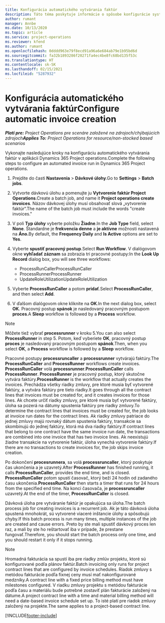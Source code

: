 ```yaml
---
title: Konfigurácia automatického vytvárania faktúr
description: Táto téma poskytuje informácie o spôsobe konfigurácie systému na automatické generovanie faktúr.
author: rumant
manager: Annbe
ms.date: 10/13/2020
ms.topic: article
ms.service: project-operations
ms.reviewer: kfend
ms.author: rumant
ms.openlocfilehash: 0dddd963e79f8ecd91a96a6e684ab79e1b95bd6d
ms.sourcegitcommit: fa32b1893286f20271fa4ec4be8fc68bd135f53c
ms.translationtype: HT
ms.contentlocale: sk-SK
ms.lasthandoff: 02/15/2021
ms.locfileid: "5287932"
---
```

# <a name="configure-automatic-invoice-creation"></a><span data-ttu-id="871e1-103">Konfigurácia automatického vytvárania faktúr</span><span class="sxs-lookup"><span data-stu-id="871e1-103">Configure automatic invoice creation</span></span>

<span data-ttu-id="871e1-104">_**Platí pre:** Project Operations pre scenáre založené na zdrojoch/chýbajúcich zdrojoch_</span><span class="sxs-lookup"><span data-stu-id="871e1-104">_**Applies To:** Project Operations for resource/non-stocked based scenarios_</span></span>


<span data-ttu-id="871e1-105">Vykonajte nasledujúce kroky na konfiguráciu automatického vytvárania faktúr v aplikácii Dynamics 365 Project operations.</span><span class="sxs-lookup"><span data-stu-id="871e1-105">Complete the following steps to configure an automated invoice run in Dynamics 365 Project operations.</span></span>

1. <span data-ttu-id="871e1-106">Prejdite do časti **Nastavenia** > **Dávkové úlohy**.</span><span class="sxs-lookup"><span data-stu-id="871e1-106">Go to **Settings** > **Batch jobs**.</span></span>
2. <span data-ttu-id="871e1-107">Vytvorte dávkovú úlohu a pomenujte ju **Vytvorenie faktúr Project Operations**.</span><span class="sxs-lookup"><span data-stu-id="871e1-107">Create a batch job, and name it **Project operations create invoices**.</span></span> <span data-ttu-id="871e1-108">Názov dávkovej úlohy musí obsahovať slová „vytvorenie faktúr“.</span><span class="sxs-lookup"><span data-stu-id="871e1-108">The name of the batch job must include the words "create invoices."</span></span>
3. <span data-ttu-id="871e1-109">V poli **Typ úlohy** vyberte položku **Žiadne**.</span><span class="sxs-lookup"><span data-stu-id="871e1-109">In the **Job Type** field, select **None**.</span></span> <span data-ttu-id="871e1-110">Štandardne je **frekvencia denne** a **je aktívne** možnosti nastavená na **Áno.**</span><span class="sxs-lookup"><span data-stu-id="871e1-110">By default, the **Frequency Daily** and **Is Active** options are set to **Yes**.</span></span>
4. <span data-ttu-id="871e1-111">Vyberte **spustiť pracovný postup**.</span><span class="sxs-lookup"><span data-stu-id="871e1-111">Select **Run Workflow**.</span></span> <span data-ttu-id="871e1-112">V dialógovom okne **vyhľadať záznam** sa zobrazia tri pracovné postupy:</span><span class="sxs-lookup"><span data-stu-id="871e1-112">In the **Look Up Record** dialog box, you will see three workflows:</span></span>

    - <span data-ttu-id="871e1-113">ProcessRunCaller</span><span class="sxs-lookup"><span data-stu-id="871e1-113">ProcessRunCaller</span></span>
    - <span data-ttu-id="871e1-114">ProcessRunner</span><span class="sxs-lookup"><span data-stu-id="871e1-114">ProcessRunner</span></span>
    - <span data-ttu-id="871e1-115">UpdateRoleUtilization</span><span class="sxs-lookup"><span data-stu-id="871e1-115">UpdateRoleUtilization</span></span>

5. <span data-ttu-id="871e1-116">Vyberte **ProcessRunCaller** a potom **pridať**.</span><span class="sxs-lookup"><span data-stu-id="871e1-116">Select **ProcessRunCaller**, and then select **Add**.</span></span>
6. <span data-ttu-id="871e1-117">V ďalšom dialógovom okne kliknite na **OK**.</span><span class="sxs-lookup"><span data-stu-id="871e1-117">In the next dialog box, select **OK**.</span></span> <span data-ttu-id="871e1-118">Pracovný postup **spánok** je nasledovaný pracovným postupom **proces**.</span><span class="sxs-lookup"><span data-stu-id="871e1-118">A **Sleep** workflow is followed by a **Process** workflow.</span></span>

  > [!NOTE]
  > <span data-ttu-id="871e1-119">Môžete tiež vybrať **processrunner** v kroku 5.</span><span class="sxs-lookup"><span data-stu-id="871e1-119">You can also select **ProcessRunner** in step 5.</span></span> <span data-ttu-id="871e1-120">Potom, keď vyberiete **OK**, pracovný postup **proces** je nasledovaný pracovným postupom **spánok**.</span><span class="sxs-lookup"><span data-stu-id="871e1-120">Then, when you select **OK**, a **Process** workflow is followed by a **Sleep** workflow.</span></span>

<span data-ttu-id="871e1-121">Pracovné postupy **processruncaller** a **processrunner** vytvárajú faktúry.</span><span class="sxs-lookup"><span data-stu-id="871e1-121">The **ProcessRunCaller** and **ProcessRunner** workflows create invoices.</span></span> <span data-ttu-id="871e1-122">**ProcessRunCaller** volá **processrunner**.</span><span class="sxs-lookup"><span data-stu-id="871e1-122">**ProcessRunCaller** calls **ProcessRunner**.</span></span> <span data-ttu-id="871e1-123">**ProcessRunner** je pracovný postup, ktorý skutočne vytvára faktúry.</span><span class="sxs-lookup"><span data-stu-id="871e1-123">**ProcessRunner** is the workflow that actually creates the invoices.</span></span> <span data-ttu-id="871e1-124">Prechádza všetky riadky zmluvy, pre ktoré musia byť vytvorené faktúry, a vytvára faktúry pre tieto riadky.</span><span class="sxs-lookup"><span data-stu-id="871e1-124">It goes through all the contract lines that invoices must be created for, and it creates invoices for those lines.</span></span> <span data-ttu-id="871e1-125">Ak chcete určiť riadky zmluvy, pre ktoré musia byť vytvorené faktúry, úloha sa pozerá na dátumy spustenia faktúry pre riadky zmluvy.</span><span class="sxs-lookup"><span data-stu-id="871e1-125">To determine the contract lines that invoices must be created for, the job looks at invoice run dates for the contract lines.</span></span> <span data-ttu-id="871e1-126">Ak riadky zmluvy patriace do jednej zmluvy majú rovnaký dátum spustenia faktúry, transakcie sa skombinujú do jednej faktúry, ktorá má dva riadky faktúry.</span><span class="sxs-lookup"><span data-stu-id="871e1-126">If contract lines that belong to one contract have the same invoice run date, the transactions are combined into one invoice that has two invoice lines.</span></span> <span data-ttu-id="871e1-127">Ak neexistujú žiadne transakcie na vytvorenie faktúr, úloha vynechá vytvorenie faktúry.</span><span class="sxs-lookup"><span data-stu-id="871e1-127">If there are no transactions to create invoices for, the job skips invoice creation.</span></span>

<span data-ttu-id="871e1-128">Po dokončení **procesrunnera**, sa volá **processruncaller**, ktorý poskytuje čas ukončenia a je uzavretý.</span><span class="sxs-lookup"><span data-stu-id="871e1-128">After **ProcessRunner** has finished running, it calls **ProcessRunCaller**, provides the end time, and is closed.</span></span> <span data-ttu-id="871e1-129">**ProcessRunCaller** potom spustí časovač, ktorý beží 24 hodín od zadaného času ukončenia.</span><span class="sxs-lookup"><span data-stu-id="871e1-129">**ProcessRunCaller** then starts a timer that runs for 24 hours from the specified end time.</span></span> <span data-ttu-id="871e1-130">Na konci časovača, je **processruncaller** uzavretý.</span><span class="sxs-lookup"><span data-stu-id="871e1-130">At the end of the timer, **ProcessRunCaller** is closed.</span></span>

<span data-ttu-id="871e1-131">Dávková úloha pre vytváranie faktúr je opakujúca sa úloha.</span><span class="sxs-lookup"><span data-stu-id="871e1-131">The batch process job for creating invoices is a recurrent job.</span></span> <span data-ttu-id="871e1-132">Ak je táto dávková úloha spustená mnohokrát, sú vytvorené viaceré inštancie úlohy a spôsobujú chyby.</span><span class="sxs-lookup"><span data-stu-id="871e1-132">If this batch process is run many times, multiple instances of the job are created and cause errors.</span></span> <span data-ttu-id="871e1-133">Preto by ste mali spustiť dávkový proces len raz, a mali by ste ho reštartovať iba v prípade, že prestane fungovať.</span><span class="sxs-lookup"><span data-stu-id="871e1-133">Therefore, you should start the batch process only one time, and you should restart it only if it stops running.</span></span>

> [!NOTE]
> <span data-ttu-id="871e1-134">Hromadná fakturácia sa spustí iba pre riadky zmlúv projektu, ktoré sú konfigurované podľa plánov faktúr.</span><span class="sxs-lookup"><span data-stu-id="871e1-134">Batch invoicing only runs for project contract lines that are configured by invoice schedules.</span></span> <span data-ttu-id="871e1-135">Riadok zmluvy s metódou fakturácie podľa fixnej ceny musí mať nakonfigurované medzníky.</span><span class="sxs-lookup"><span data-stu-id="871e1-135">A contract line with a fixed price billing method must have milestones configured.</span></span> <span data-ttu-id="871e1-136">V riadku zmluvy projektu s metódou fakturácie podľa času a materiálu bude potrebné zostaviť plán fakturácie založený na dátume.</span><span class="sxs-lookup"><span data-stu-id="871e1-136">A project contract line with a time and material billing method will need a date-based invoice schedule set up.</span></span> <span data-ttu-id="871e1-137">To isté platí pre riadok zmluvy založený na projekte.</span><span class="sxs-lookup"><span data-stu-id="871e1-137">The same applies to a project-based contract line.</span></span>     


[!INCLUDE[footer-include](../includes/footer-banner.md)]